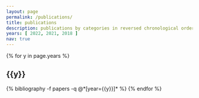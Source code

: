 ```yaml
---
layout: page
permalink: /publications/
title: publications
description: publications by categories in reversed chronological order. 
years: [ 2022, 2021, 2018 ]
nav: true
---
```


<div class="publications">

{% for y in page.years %}
  <h2 class="year">{{y}}</h2>
  {% bibliography -f papers -q @*[year={{y}}]* %}
{% endfor %}

</div>
